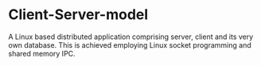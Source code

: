 # Client-Server-model
A Linux based distributed application comprising server, client and its very own database. This is achieved employing Linux socket programming and shared memory IPC.
